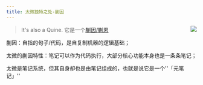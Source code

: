 ```yaml
---
title: 太微独特之处-蒯因
---
```


<img src="http://swarma.org/wp-content/uploads/2018/08/swarma7-1534231593.jpeg" style="float: right;" />

> It's also a Quine. 
> 它是一个[蒯因/蒯恩](https://swarma.org/?p=3034)

蒯因：自指的句子/代码，是自复制机器的逻辑基础；

太微的蒯因特性：笔记可以作为代码执行，大部分核心功能本身也是一条条笔记；

太微是笔记系统，但其自身却也是由笔记组成的，也就是说它是一个''「元笔记」''
